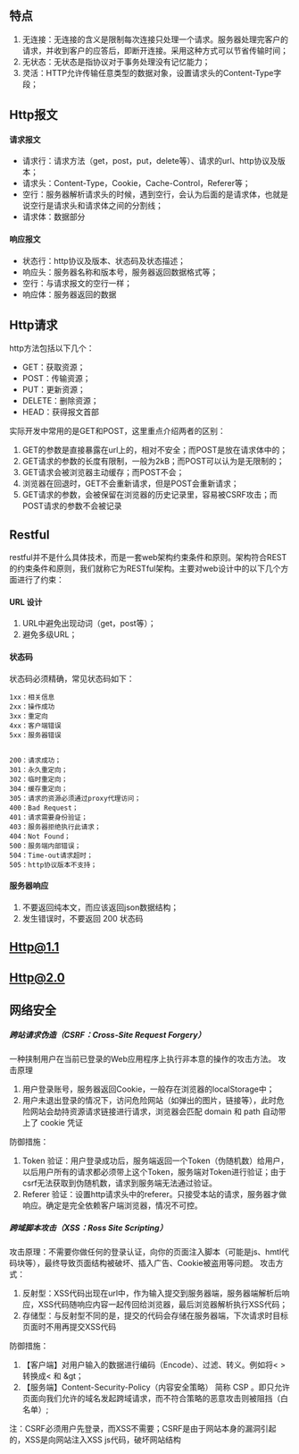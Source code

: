 ## 特点
1. 无连接：无连接的含义是限制每次连接只处理一个请求。服务器处理完客户的请求，并收到客户的应答后，即断开连接。采用这种方式可以节省传输时间；
2. 无状态：无状态是指协议对于事务处理没有记忆能力；
3. 灵活：HTTP允许传输任意类型的数据对象，设置请求头的Content-Type字段；

## Http报文
#### 请求报文
- 请求行：请求方法（get，post，put，delete等）、请求的url、http协议及版本；
- 请求头：Content-Type，Cookie，Cache-Control，Referer等；
- 空行：服务器解析请求头的时候，遇到空行，会认为后面的是请求体，也就是说空行是请求头和请求体之间的分割线；
- 请求体：数据部分

#### 响应报文
- 状态行：http协议及版本、状态码及状态描述；
- 响应头：服务器名称和版本号，服务器返回数据格式等；
- 空行：与请求报文的空行一样；
- 响应体：服务器返回的数据

## Http请求
http方法包括以下几个：
- GET：获取资源；
- POST：传输资源；
- PUT：更新资源；
- DELETE：删除资源；
- HEAD：获得报文首部

实际开发中常用的是GET和POST，这里重点介绍两者的区别：
1. GET的参数是直接暴露在url上的，相对不安全；而POST是放在请求体中的；
2. GET请求的参数的长度有限制，一般为2kB；而POST可以认为是无限制的；
3. GET请求会被浏览器主动缓存；而POST不会；
4. 浏览器在回退时，GET不会重新请求，但是POST会重新请求；
5. GET请求的参数，会被保留在浏览器的历史记录里，容易被CSRF攻击；而POST请求的参数不会被记录

## Restful
restful并不是什么具体技术，而是一套web架构约束条件和原则。架构符合REST的约束条件和原则，我们就称它为RESTful架构。主要对web设计中的以下几个方面进行了约束：
#### URL 设计
1. URL中避免出现动词（get，post等）；
2. 避免多级URL；

#### 状态码
状态码必须精确，常见状态码如下：
```
1xx：相关信息
2xx：操作成功
3xx：重定向
4xx：客户端错误
5xx：服务器错误


200：请求成功；
301：永久重定向；
302：临时重定向；
304：缓存重定向；
305：请求的资源必须通过proxy代理访问；
400：Bad Request；
401：请求需要身份验证；
403：服务器拒绝执行此请求；
404：Not Found；
500：服务端内部错误；
504：Time-out请求超时；
505：http协议版本不支持；
```
#### 服务器响应
1. 不要返回纯本文，而应该返回json数据结构；
2. 发生错误时，不要返回 200 状态码

## Http@1.1
## Http@2.0


## 网络安全
##### 跨站请求伪造（CSRF：Cross-Site Request Forgery）
一种挟制用户在当前已登录的Web应用程序上执行非本意的操作的攻击方法。
攻击原理
1. 用户登录账号，服务器返回Cookie，一般存在浏览器的localStorage中；
2. 用户未退出登录的情况下，访问危险网站（如弹出的图片，链接等），此时危险网站会劫持资源请求链接进行请求，浏览器会匹配 domain 和 path 自动带上了 cookie 凭证

防御措施：
1. Token 验证：用户登录成功后，服务端返回一个Token（伪随机数）给用户，以后用户所有的请求都必须带上这个Token，服务端对Token进行验证；由于csrf无法获取到伪随机数，请求到服务端无法通过验证。
2. Referer 验证：设置http请求头中的referer。只接受本站的请求，服务器才做响应。确定是完全依赖客户端浏览器，情况不可控。

##### 跨域脚本攻击（XSS：Ross Site Scripting）
攻击原理：不需要你做任何的登录认证，向你的页面注入脚本（可能是js、hmtl代码块等），最终导致页面结构被破坏、插入广告、Cookie被盗用等问题。
攻击方式：
1. 反射型：XSS代码出现在url中，作为输入提交到服务器端，服务器端解析后响应，XSS代码随响应内容一起传回给浏览器，最后浏览器解析执行XSS代码；
2. 存储型：与反射型不同的是，提交的代码会存储在服务器端，下次请求时目标页面时不用再提交XSS代码

防御措施：
1. 【客户端】对用户输入的数据进行编码（Encode）、过滤、转义。例如将< >转换成&lt; 和 &gt；
2. 【服务端】Content-Security-Policy（内容安全策略） 简称 CSP 。即只允许页面向我们允许的域名发起跨域请求，而不符合策略的恶意攻击则被阻挡（白名单）;

注：CSRF必须用户先登录，而XSS不需要；CSRF是由于网站本身的漏洞引起的，XSS是向网站注入XSS js代码，破坏网站结构
